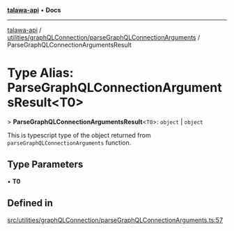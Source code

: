 [**talawa-api**](../../../../README.md) • **Docs**

***

[talawa-api](../../../../modules.md) / [utilities/graphQLConnection/parseGraphQLConnectionArguments](../README.md) / ParseGraphQLConnectionArgumentsResult

# Type Alias: ParseGraphQLConnectionArgumentsResult\<T0\>

\> **ParseGraphQLConnectionArgumentsResult**\<`T0`\>: `object` \| `object`

This is typescript type of the object returned from `parseGraphQLConnectionArguments`
function.

## Type Parameters

• **T0**

## Defined in

[src/utilities/graphQLConnection/parseGraphQLConnectionArguments.ts:57](https://github.com/PalisadoesFoundation/talawa-api/blob/7fc9f13527dc6ead651f268e58527dcc279b95bc/src/utilities/graphQLConnection/parseGraphQLConnectionArguments.ts#L57)
